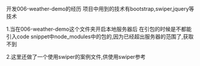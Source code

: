 开发006-weather-demo的经历
项目中用到的技术有bootstrap,swiper,jquery等技术


1.当在006-weather-demo这个文件夹开启本地服务器后
在引包的时候是不都能引入code snippet中node_modules中的包的,因为已经超出服务器的范围了,获取不到

2.这里还做了一个使用swiper的案例文件,供使用swiper参考
